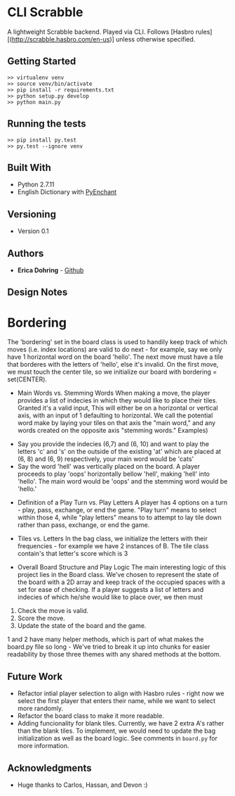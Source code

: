 # CLI Scrabble

A lightweight Scrabble backend. Played via CLI. Follows [Hasbro rules] [(http://scrabble.hasbro.com/en-us)] unless otherwise specified.

## Getting Started
```
>> virtualenv venv
>> source venv/bin/activate
>> pip install -r requirements.txt
>> python setup.py develop
>> python main.py
```

## Running the tests
```
>> pip install py.test
>> py.test --ignore venv
```

## Built With

* Python 2.7.11
* English Dictionary with [PyEnchant](https://pypi.python.org/pypi/pyenchant)

## Versioning

* Version 0.1

## Authors

* **Erica Dohring** - [Github](https://github.com/ericadohring)

## Design Notes

# Bordering
The 'bordering' set in the board class is used to handily keep track of which moves (i.e. index locations) are valid to do next - for example, say we only have 1 horizontal word on the board 'hello'. The next move must have a tile that borderes with the letters of 'hello', else it's invalid. On the first move, we must touch the center tile, so we initialize our board with bordering = set(CENTER).

* Main Words vs. Stemming Words
When making a move, the player provides a list of indecies in which they would like to place their tiles. Granted it's a valid input, This will either be on a horizontal or vertical axis, with an input of 1 defaulting to horizontal. We call the potential word make by laying your tiles on that axis the "main word," and any words created on the opposite axis "stemming words."
Examples)
- Say you provide the indecies (6,7) and (6, 10) and want to play the letters 'c' and 's' on the outside of the existing 'at' which are placed at (6, 8) and (6, 9) respectively, your main word would be 'cats'
- Say the word 'hell' was vertically placed on the board. A player proceeds to play 'oops' horizontally bellow 'hell', making 'hell' into 'hello'. The main word would be 'oops' and the stemming word would be 'hello.'

* Definition of a Play Turn vs. Play Letters
A player has 4 options on a turn - play, pass, exchange, or end the game. "Play turn" means to select
within those 4, while "play letters" means to to attempt to lay tile down rather than pass, exchange, or end the game.

* Tiles vs. Letters
In the bag class, we initialize the letters with their frequencies - for example we have 2 instances of B. The tile class contain's that letter's score which is 3

* Overall Board Structure and Play Logic
The main interesting logic of this project lies in the Board class. We've chosen to represent the state of the board with a 2D array and keep track of the occupied spaces with a set for ease
of checking. If a player suggests a list of letters and indecies of which he/she would like to place over, we then must
1. Check the move is valid.
2. Score the move.
3. Update the state of the board and the game.

1 and 2 have many helper methods, which is part of what makes the board.py file so long - We've tried to break it up into chunks for easier readability by those three themes with any shared methods at the bottom.


## Future Work

- Refactor intial player selection to align with Hasbro rules - right now we select the first player that enters their name, while we want to select more randomly.
- Refactor the board class to make it more readable.
- Adding funcionality for blank tiles. Currently, we have 2 extra A's rather than the blank tiles. To implement, we would need to update the bag initialization as well as the board logic.
See comments in `board.py` for more information.

## Acknowledgments

* Huge thanks to Carlos, Hassan, and Devon :)
